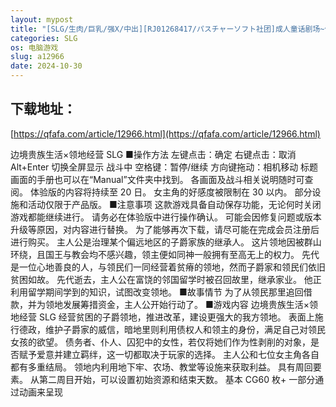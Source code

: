 ```yaml
---
layout: mypost
title: "[SLG/生肉/巨乳/强X/中出][RJ01268417/パスチャーソフト社团]成人童话剧场~债务追讨子爵~/大人の童話劇場~借金取り子爵~[Ver1.0][PC/1.20G]"
categories: SLG
os: 电脑游戏
slug: a12966
date: 2024-10-30
---
```


## 下载地址：

[https://qfafa.com/article/12966.html](https://qfafa.com/article/12966.html)

边境贵族生活×领地经营 SLG
■操作方法
左键点击：确定
右键点击：取消
Alt+Enter 切换全屏显示
战斗中
空格键：暂停/继续
方向键拖动：相机移动
标题画面的手册也可以在“Manual”文件夹中找到。
各画面及战斗相关说明随时可查阅。
体验版的内容将持续至 20 日。
女主角的好感度被限制在 30 以内。
部分设施和活动仅限于产品版。
■注意事项
这款游戏具备自动保存功能，无论何时关闭游戏都能继续进行。
请务必在体验版中进行操作确认。
可能会因修复问题或版本升级等原因，对内容进行替换。
为了能够再次下载，请尽可能在完成会员注册后进行购买。
主人公是治理某个偏远地区的子爵家族的继承人。
这片领地因被群山环绕，且国王与教会均不感兴趣，领主便如同神一般拥有至高无上的权力。
先代是一位心地善良的人，与领民们一同经营着贫瘠的领地，然而子爵家和领民们依旧贫困如故。
先代逝去，主人公在富饶的邻国留学时被召回故里，继承家业。
他正利用留学期间学到的知识，试图改变领地。
■故事情节
为了从领民那里追回借款，并为领地发展筹措资金，主人公开始行动了。
■游戏内容
边境贵族生活×领地经营 SLG
经营贫困的子爵领地，推进改革，建设更强大的我方领地。
表面上施行德政，维护子爵家的威信，暗地里则利用债权人和领主的身份，满足自己对领民女孩的欲望。
债务者、仆人、囚犯中的女性，若仅将她们作为性剥削的对象，是否赋予爱意并建立羁绊，这一切都取决于玩家的选择。
主人公和七位女主角各自都有多重结局。
领地内利用地下牢、农场、教堂等设施来获取利益。
具有周回要素。
从第二周目开始，可以设置初始资源和结束天数。
基本 CG60 枚+
一部分通过动画来呈现